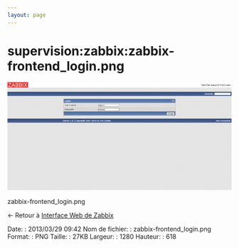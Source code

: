 ```yaml
---
layout: page
---
```


supervision:zabbix:zabbix-frontend\_login.png
=============================================

[![zabbix-frontend\_login.png](../../../assets/media/supervision/zabbix/zabbix-frontend_login.png@cache=&w=900&h=434 "zabbix-frontend_login.png")](../../../assets/media/supervision/zabbix/zabbix-frontend_login.png@cache= "Afficher le fichier original")

zabbix-frontend\_login.png

← Retour à [Interface Web de
Zabbix](../../../zabbix/zabbix-interface.html "zabbix:zabbix-interface")

Date:
:   2013/03/29 09:42
Nom de fichier:
:   zabbix-frontend\_login.png
Format:
:   PNG
Taille:
:   27KB
Largeur:
:   1280
Hauteur:
:   618

